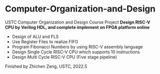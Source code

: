 # Computer-Organization-and-Design
USTC Computer Organization and Design Course Project
**Design RISC-V CPU by Verilog HDL, and complete implement on FPGA platform online** 

- Design of ALU and FLS  
- Use Register Files to realize FIFO
- Program Fibonacci Numbers by using RISC-V assembly language
- Design Single Cycle RISC-V CPU which supports 10 instructions
- Design Multi Cycle RISC-V CPU (Five stage pipeline)

Finished by Zhichen Zeng, USTC, 2022.5
